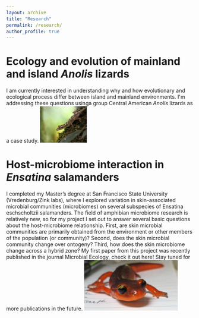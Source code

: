 ```yaml
---
layout: archive
title: "Research"
permalink: /research/
author_profile: true
---
```


Ecology and evolution of mainland and island <i>Anolis</i> lizards
======
I am currently interested in understanding why and how evolutionary and ecological process differ between island and mainland environments. I'm addressing these questions usinga group Central American <i>Anolis</i> lizards as a case study. <img src="/images/lemur_female.JPG" width="25%" height="25%" class="align-left"> 

Host-microbiome interaction in <i>Ensatina</i> salamanders
======
I  completed my Master’s degree at San Francisco State University (Vredenburg/Zink labs), where I explored variation in skin-associated microbial communities (microbiomes) on several subspecies of Ensatina eschscholtzii salamanders. The field of amphibian microbiome research is relatively new, so for my project I set out to answer several basic questions about the host-microbiome relationship. First, are skin microbial communities are primarily obtained from the environment or other members of the population (or community)? Second, does the skin microbial community change over ontogeny? Third, how does the skin microbiome change across a hybrid zone? My first paper from this project was recently published in the journal Microbial Ecology, check it out here! Stay tuned for more publications in the future.
<img src="/images/ensatina_face.jpg" height="50%" width="50%">
